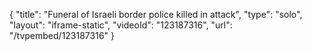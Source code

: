 {
    "title": "Funeral of Israeli border police killed in attack",
    "type": "solo",
    "layout": "iframe-static",
    "videoId": "123187316",
    "url": "\/tvpembed\/123187316"
}